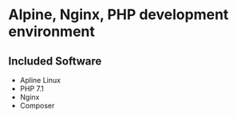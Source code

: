 # Alpine, Nginx, PHP development environment

## Included Software
- Apline Linux
- PHP 7.1
- Nginx
- Composer